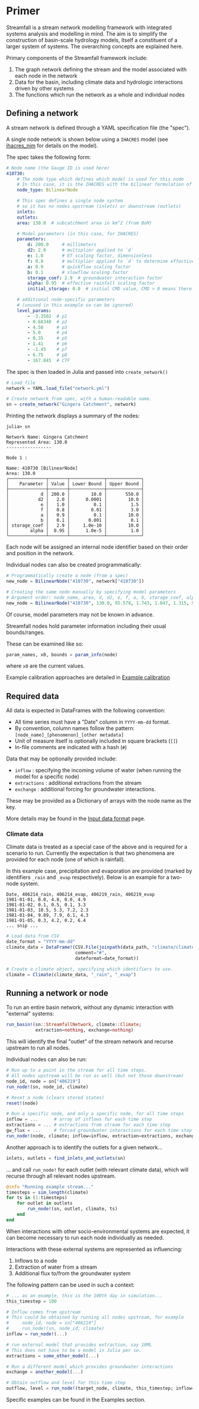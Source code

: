 # Primer

Streamfall is a stream network modelling framework with integrated systems analysis and modelling in mind. The aim is to simplify the construction of basin-scale hydrology models, itself a constituent of a larger system of systems. The overarching concepts are explained here.

Primary components of the Streamfall framework include:

1. The graph network defining the stream and the model associated with each node in the network
2. Data for the basin, including climate data and hydrologic interactions driven by other systems
3. The functions which run the network as a whole and individual nodes

## Defining a network

A stream network is defined through a YAML specification file (the "spec").

A single node network is shown below using a `IHACRES` model (see [ihacres_nim](https://github.com/ConnectedSystems/ihacres_nim) for details on the model).

The spec takes the following form:

```YAML
# Node name (the Gauge ID is used here)
410730:
    # The node type which defines which model is used for this node
    # In this case, it is the IHACRES with the bilinear formulation of the CMD module
    node_type: BilinearNode

    # This spec defines a single node system
    # so it has no nodes upstream (inlets) or downstream (outlets)
    inlets:
    outlets:
    area: 130.0  # subcatchment area in km^2 (from BoM)

    # Model parameters (in this case, for IHACRES)
    parameters:    
        d: 200.0     # millimeters
        d2: 2.0      # multiplier applied to `d`
        e: 1.0       # ET scaling factor, dimensionless
        f: 0.8       # multiplier applied to `d` to determine effective rainfall, dimensionless
        a: 0.9       # quickflow scaling factor
        b: 0.1       # slowflow scaling factor
        storage_coef: 2.9  # groundwater interaction factor
        alpha: 0.95  # effective rainfall scaling factor
        initial_storage: 0.0  # initial CMD value, CMD > 0 means there is a deficit

    # additional node-specific parameters
    # (unused in this example so can be ignored)
    level_params:  
        - -3.3502  # p1
        - 0.68340  # p2
        - 4.50     # p3
        - 5.0      # p4
        - 0.35     # p5
        - 1.41     # p6
        - -1.45    # p7
        - 6.75     # p8
        - 167.845  # CTF
```

The spec is then loaded in Julia and passed into `create_network()`

```julia
# Load file
network = YAML.load_file("network.yml")

# Create network from spec, with a human-readable name.
sn = create_network("Gingera Catchment", network)
```

Printing the network displays a summary of the nodes:

```julia-repl
julia> sn

Network Name: Gingera Catchment
Represented Area: 130.0
-----------------

Node 1 :

Name: 410730 [BilinearNode]
Area: 130.0
┌──────────────┬───────┬─────────────┬─────────────┐
│    Parameter │ Value │ Lower Bound │ Upper Bound │
├──────────────┼───────┼─────────────┼─────────────┤
│            d │ 200.0 │        10.0 │       550.0 │
│           d2 │   2.0 │      0.0001 │        10.0 │
│            e │   1.0 │         0.1 │         1.5 │
│            f │   0.8 │        0.01 │         3.0 │
│            a │   0.9 │         0.1 │        10.0 │
│            b │   0.1 │       0.001 │         0.1 │
│ storage_coef │   2.9 │     1.0e-10 │        10.0 │
│        alpha │  0.95 │      1.0e-5 │         1.0 │
└──────────────┴───────┴─────────────┴─────────────┘
```


Each node will be assigned an internal node identifier based on their order and position
in the network.

Individual nodes can also be created programmatically:

```julia
# Programmatically create a node (from a spec)
new_node = BilinearNode("410730", network["410730"])

# Creating the same node manually by specifying model parameters
# Argument order: node_name, area, d, d2, e, f, a, b, storage_coef, alpha, initial cmd, initial quickflow, initial slowflow, initial gw_store
new_node = BilinearNode("410730", 130.0, 95.578, 1.743, 1.047, 1.315, 99.134, 0.259, 2.9, 0.785, 100.0, 0.0, 0.0, 0.0)
```

Of course, model parameters may not be known in advance.

Streamfall nodes hold parameter information including their usual bounds/ranges.

These can be examined like so:

```julia
param_names, x0, bounds = param_info(node)
```

where `x0` are the current values.

Example calibration approaches are detailed in [Example calibration](@ref)

## Required data

All data is expected in DataFrames with the following convention:

- All time series must have a "Date" column in `YYYY-mm-dd` format.
- By convention, column names follow the pattern: `[node_name]_[phenomenon]_[other metadata]`
- Unit of measure itself is optionally included in square brackets (`[]`)
- In-file comments are indicated with a hash (`#`)


Data that may be optionally provided include:

- `inflow` : specifying the incoming volume of water (when running the model for a specific node)
- `extractions` : additional extractions from the stream
- `exchange` : additional forcing for groundwater interactions.


These may be provided as a Dictionary of arrays with the node name as the key.

More details may be found in the [Input data format](@ref) page.

### Climate data

Climate data is treated as a special case of the above and is required for a scenario to run.
Currently the expectation is that two phenomena are provided for each node (one of which is rainfall).

In this example case, precipitation and evaporation are provided (marked by identifiers `_rain` and `_evap` respectively). Below is an example for a two-node system.

```csv
Date, 406214_rain, 406214_evap, 406219_rain, 406219_evap
1981-01-01, 0.0, 4.8, 0.0, 4.9
1981-01-02, 0.1, 0.5, 0.1, 3.3
1981-01-03, 10.5, 5.3, 7.2, 2.3
1981-01-04, 9.89, 7.9, 6.1, 4.3
1981-01-05, 0.3, 4.2, 0.2, 6.4
... snip ...
```

```julia
# Load data from CSV
date_format = "YYYY-mm-dd"
climate_data = DataFrame!(CSV.File(joinpath(data_path, "climate/climate_historic.csv"),
                          comment="#",
                          dateformat=date_format))

# Create a climate object, specifying which identifiers to use.
climate = Climate(climate_data, "_rain", "_evap")
```

## Running a network or node

To run an entire basin network, without any dynamic interaction with "external" systems:

```julia
run_basin!(sn::StreamfallNetwork, climate::Climate; 
           extraction=nothing, exchange=nothing)
```

This will identify the final "outlet" of the stream network and recurse upstream to run all nodes.

Individual nodes can also be run:

```julia
# Run up to a point in the stream for all time steps.
# All nodes upstream will be run as well (but not those downstream)
node_id, node = sn["406219"]
run_node!(sn, node_id, climate)

# Reset a node (clears stored states)
reset!(node)

# Run a specific node, and only a specific node, for all time steps
inflow = ...      # array of inflows for each time step
extractions = ... # extractions from stream for each time step
gw_flux = ...     # forced groundwater interactions for each time step
run_node!(node, climate; inflow=inflow, extraction=extractions, exchange=gw_flux)
```

Another approach is to identify the outlets for a given network...

```julia
inlets, outlets = find_inlets_and_outlets(sn)
```

... and call `run_node!` for each outlet (with relevant climate data), which will recurse through all relevant nodes upstream.


```julia
@info "Running example stream..."
timesteps = sim_length(climate)
for ts in (1:timesteps)
    for outlet in outlets
        run_node!(sn, outlet, climate, ts)
    end
end
```

When interactions with other socio-environmental systems are expected, it can become necessary to run each node individually as needed.

Interactions with these external systems are represented as influencing:

1. Inflows to a node
2. Extraction of water from a stream
3. Additional flux to/from the groundwater system

The following pattern can be used in such a context:


```julia
# ... as an example, this is the 100th day in simulation...
this_timestep = 100

# Inflow comes from upstream
# This could be obtained by running all nodes upstream, for example
#     node_id, node = sn["406219"]
#     run_node!(sn, node_id, climate)
inflow = run_node!(...)

# run external model that provides extraction, say 10ML
# This does not have to be a model in Julia per se.
extractions = some_other_model(...)

# Run a different model which provides groundwater interactions
exchange = another_model(...)

# Obtain outflow and level for this time step
outflow, level = run_node!(target_node, climate, this_timestep; inflow=inflow, extraction=extractions, exchange=exchange)
```

Specific examples can be found in the Examples section.
